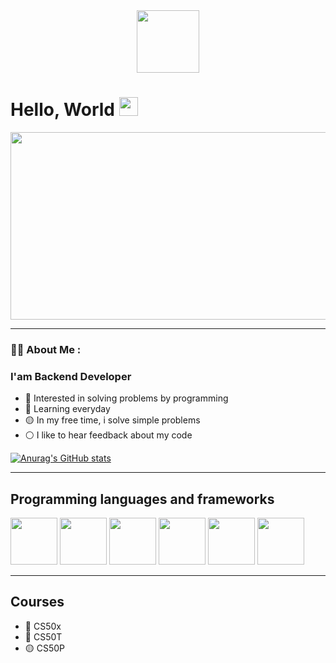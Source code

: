 <head>
  <link rel="stylesheet" href="https://cdn.jsdelivr.net/gh/devicons/devicon@v2.15.1/devicon.min.css">
  </head>

<div id="header" align="center">
  <img src="https://media.giphy.com/media/jdPMeyv9rn0hZHh8n9/giphy.gif" width="100"/>
</div>
<h1>
  Hello, World
  <img src="https://media.giphy.com/media/hvRJCLFzcasrR4ia7z/giphy.gif" width="30px"/>
</h1>
<div align="center">
  <img src="https://images7.alphacoders.com/122/1228014.png" width="600" height="300"/>
</div>

------
### :woman_technologist: About Me :
### I'am Backend Developer
- 🔴 Interested in solving problems by programming
- 🔵 Learning everyday
- 🟡 In my free time, i solve simple problems 
- ⚪ I like to hear feedback about my code

[![Anurag's GitHub stats](https://github-readme-stats.vercel.app/api?username=MohamedTalaat-Coder)](https://github.com/anuraghazra/github-readme-stats)

------
## Programming languages and frameworks
<div style="display=inline">
<img src="https://cdn.jsdelivr.net/gh/devicons/devicon/icons/python/python-original.svg" width="75px" />
<img src="https://icon-library.com/images/django-icon/django-icon-0.jpg" width="75px" />  
<img src="https://www.pngkey.com/png/detail/98-985032_flask-logo-flask-python-icon.png" width="75px" height="75px">
<img src="https://cdn.jsdelivr.net/gh/devicons/devicon/icons/html5/html5-original.svg" width="75px"/>
<img src="https://cdn.jsdelivr.net/gh/devicons/devicon/icons/css3/css3-original.svg" width="75px"/>
<img src="https://cdn.jsdelivr.net/gh/devicons/devicon/icons/javascript/javascript-original.svg" width="75px"/>
</div>

------
## Courses
- 🔴 CS50x
- 🔵 CS50T
- 🟡 CS50P
<!--
**MohamedTalaat-Coder/MohamedTalaat-Coder** is a ✨ _special_ ✨ repository because its `README.md` (this file) appears on your GitHub profile.

Here are some ideas to get you started:

- 🔭 I’m currently working on ...
- 🌱 I’m currently learning ...
- 👯 I’m looking to collaborate on ...
- 🤔 I’m looking for help with ...
- 💬 Ask me about ...
- 📫 How to reach me: ...
- 😄 Pronouns: ...
- ⚡ Fun fact: ...
-->
